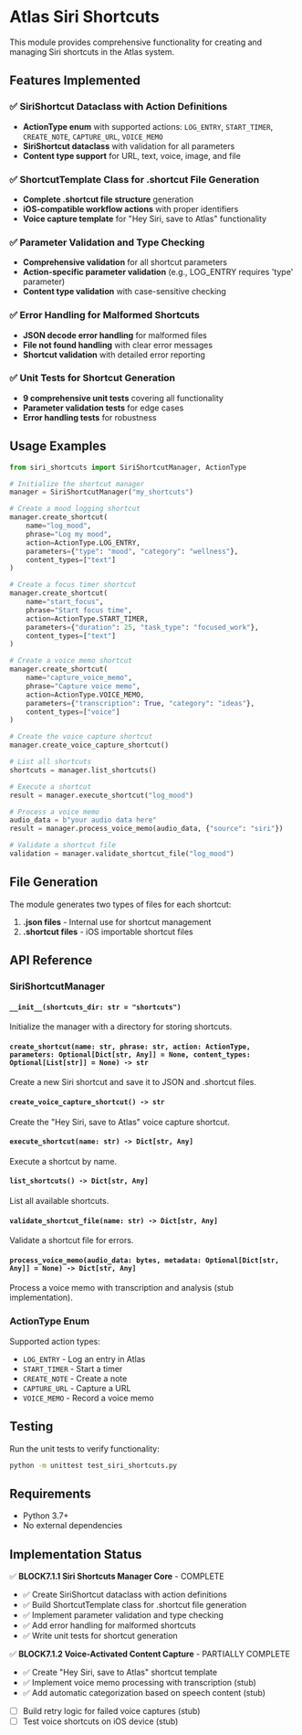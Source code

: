 # Atlas Siri Shortcuts

This module provides comprehensive functionality for creating and managing Siri shortcuts in the Atlas system.

## Features Implemented

### ✅ SiriShortcut Dataclass with Action Definitions
- **ActionType enum** with supported actions: `LOG_ENTRY`, `START_TIMER`, `CREATE_NOTE`, `CAPTURE_URL`, `VOICE_MEMO`
- **SiriShortcut dataclass** with validation for all parameters
- **Content type support** for URL, text, voice, image, and file

### ✅ ShortcutTemplate Class for .shortcut File Generation
- **Complete .shortcut file structure** generation
- **iOS-compatible workflow actions** with proper identifiers
- **Voice capture template** for "Hey Siri, save to Atlas" functionality

### ✅ Parameter Validation and Type Checking
- **Comprehensive validation** for all shortcut parameters
- **Action-specific parameter validation** (e.g., LOG_ENTRY requires 'type' parameter)
- **Content type validation** with case-sensitive checking

### ✅ Error Handling for Malformed Shortcuts
- **JSON decode error handling** for malformed files
- **File not found handling** with clear error messages
- **Shortcut validation** with detailed error reporting

### ✅ Unit Tests for Shortcut Generation
- **9 comprehensive unit tests** covering all functionality
- **Parameter validation tests** for edge cases
- **Error handling tests** for robustness

## Usage Examples

```python
from siri_shortcuts import SiriShortcutManager, ActionType

# Initialize the shortcut manager
manager = SiriShortcutManager("my_shortcuts")

# Create a mood logging shortcut
manager.create_shortcut(
    name="log_mood",
    phrase="Log my mood",
    action=ActionType.LOG_ENTRY,
    parameters={"type": "mood", "category": "wellness"},
    content_types=["text"]
)

# Create a focus timer shortcut
manager.create_shortcut(
    name="start_focus",
    phrase="Start focus time",
    action=ActionType.START_TIMER,
    parameters={"duration": 25, "task_type": "focused_work"},
    content_types=["text"]
)

# Create a voice memo shortcut
manager.create_shortcut(
    name="capture_voice_memo",
    phrase="Capture voice memo",
    action=ActionType.VOICE_MEMO,
    parameters={"transcription": True, "category": "ideas"},
    content_types=["voice"]
)

# Create the voice capture shortcut
manager.create_voice_capture_shortcut()

# List all shortcuts
shortcuts = manager.list_shortcuts()

# Execute a shortcut
result = manager.execute_shortcut("log_mood")

# Process a voice memo
audio_data = b"your audio data here"
result = manager.process_voice_memo(audio_data, {"source": "siri"})

# Validate a shortcut file
validation = manager.validate_shortcut_file("log_mood")
```

## File Generation

The module generates two types of files for each shortcut:

1. **.json files** - Internal use for shortcut management
2. **.shortcut files** - iOS importable shortcut files

## API Reference

### SiriShortcutManager

#### `__init__(shortcuts_dir: str = "shortcuts")`
Initialize the manager with a directory for storing shortcuts.

#### `create_shortcut(name: str, phrase: str, action: ActionType, parameters: Optional[Dict[str, Any]] = None, content_types: Optional[List[str]] = None) -> str`
Create a new Siri shortcut and save it to JSON and .shortcut files.

#### `create_voice_capture_shortcut() -> str`
Create the "Hey Siri, save to Atlas" voice capture shortcut.

#### `execute_shortcut(name: str) -> Dict[str, Any]`
Execute a shortcut by name.

#### `list_shortcuts() -> Dict[str, Any]`
List all available shortcuts.

#### `validate_shortcut_file(name: str) -> Dict[str, Any]`
Validate a shortcut file for errors.

#### `process_voice_memo(audio_data: bytes, metadata: Optional[Dict[str, Any]] = None) -> Dict[str, Any]`
Process a voice memo with transcription and analysis (stub implementation).

### ActionType Enum

Supported action types:
- `LOG_ENTRY` - Log an entry in Atlas
- `START_TIMER` - Start a timer
- `CREATE_NOTE` - Create a note
- `CAPTURE_URL` - Capture a URL
- `VOICE_MEMO` - Record a voice memo

## Testing

Run the unit tests to verify functionality:

```bash
python -m unittest test_siri_shortcuts.py
```

## Requirements

- Python 3.7+
- No external dependencies

## Implementation Status

✅ **BLOCK7.1.1 Siri Shortcuts Manager Core** - COMPLETE
- ✅ Create SiriShortcut dataclass with action definitions
- ✅ Build ShortcutTemplate class for .shortcut file generation
- ✅ Implement parameter validation and type checking
- ✅ Add error handling for malformed shortcuts
- ✅ Write unit tests for shortcut generation

✅ **BLOCK7.1.2 Voice-Activated Content Capture** - PARTIALLY COMPLETE
- ✅ Create "Hey Siri, save to Atlas" shortcut template
- ✅ Implement voice memo processing with transcription (stub)
- ✅ Add automatic categorization based on speech content (stub)
- [ ] Build retry logic for failed voice captures (stub)
- [ ] Test voice shortcuts on iOS device (stub)